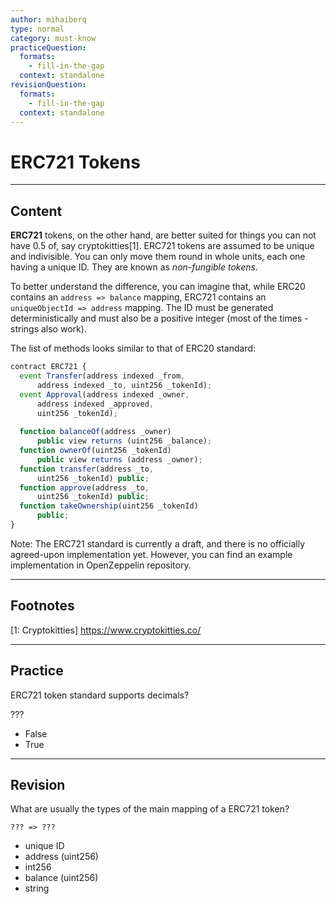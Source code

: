 ```yaml
---
author: mihaiberq
type: normal
category: must-know
practiceQuestion:
  formats:
    - fill-in-the-gap
  context: standalone
revisionQuestion:
  formats:
    - fill-in-the-gap
  context: standalone
---
```


# ERC721 Tokens


---

## Content

**ERC721** tokens, on the other hand, are better suited for things you can not have 0.5 of, say cryptokitties[1]. ERC721 tokens are assumed to be unique and indivisible. You can only move them round in whole units, each one having a unique ID. They are known as *non-fungible tokens*.

To better understand the difference, you can imagine that, while ERC20 contains an `address => balance` mapping, ERC721 contains an `uniqueObjectId => address` mapping. The ID must be generated deterministically and must also be a positive integer (most of the times - strings also work).

The list of methods looks similar to that of ERC20 standard:

```javascript
contract ERC721 {
  event Transfer(address indexed _from,
	  address indexed _to, uint256 _tokenId);
  event Approval(address indexed _owner,
	  address indexed _approved,
	  uint256 _tokenId);
             	
  function balanceOf(address _owner)
	  public view returns (uint256 _balance);
  function ownerOf(uint256 _tokenId)
	  public view returns (address _owner);
  function transfer(address _to,
	  uint256 _tokenId) public;
  function approve(address _to,
	  uint256 _tokenId) public;
  function takeOwnership(uint256 _tokenId)
	  public;
}
```

Note: The ERC721 standard is currently a draft, and there is no officially agreed-upon implementation yet. However, you can find an example implementation in OpenZeppelin repository.


---

## Footnotes

[1: Cryptokitties]
<https://www.cryptokitties.co/>


---

## Practice

ERC721 token standard supports decimals?

???

- False
- True


---

## Revision

What are usually the types of the main mapping of a ERC721 token?

```plain-text
??? => ???
```

- unique ID
- address (uint256)
- int256
- balance (uint256)
- string
